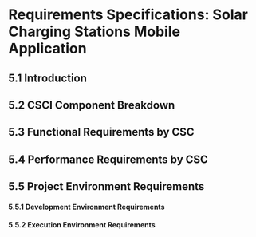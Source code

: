 # Requirements Specifications: Solar Charging Stations Mobile Application

## 5.1  Introduction

## 5.2  CSCI Component Breakdown

## 5.3  Functional Requirements by CSC

## 5.4  Performance Requirements by CSC

## 5.5  Project Environment Requirements

#### 5.5.1   Development Environment Requirements

#### 5.5.2   Execution Environment Requirements
